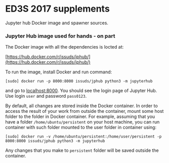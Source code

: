 # ED3S 2017 supplements

Jupyter hub Docker image and spawner sources.

### Jupyter Hub image used for hands - on part

The Docker image with all the dependencies is locted at:

[https://hub.docker.com/r/issuds/jphub/](https://hub.docker.com/r/issuds/jphub/)

To run the image, install Docker and run command:

`[sudo] docker run -p 8000:8000 issuds/jphub python3 -m jupyterhub`

and go to [localhost:8000](localhost:8000). You should see the login page of Jupyter Hub.
Use login `user` and password `pass0123`.

By default, all changes are stored inside the Docker container. In order to access the 
result of your work from outside the container, mount some host folder to the folder in
Docker container. For example, assuming that you have a folder `/home/ubuntu/persistent`
on your host machine, you can run container with such folder mounted to the user folder
in container using:

`[sudo] docker run -v /home/ubuntu/persistent:/home/user/persistent -p 8000:8000 issuds/jphub python3 -m jupyterhub`

Any changes that you make to `persistent` folder will be saved outside the container.
